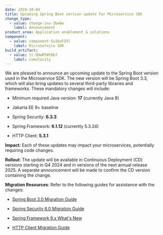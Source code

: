 ```yaml
---
date: 2024-10-04
title: Upcoming Spring Boot version update for Microservice SDK  
change_type:
  - value: change-inv-3bw8e
    label: Announcement
product_area: Application enablement & solutions
component:
  - value: component-Sv2buFZ5l
    label: Microservice SDK
build_artifact:
  - value: tc-QHwMfWtBk7
    label: cumulocity
---
```

We are pleased to announce an upcoming update to the Spring Boot version used in the Microservice SDK. The new version will be Spring Boot 3.3, which will also bring updates to several third-party libraries and frameworks. These mandatory changes will include:

* Minimum required Java version: **17** (currently Java 8)

* Jakarta EE 9+ baseline

* Spring Security: **6.3.3**

* Spring Framework: **6.1.12** (currently 5.3.24)

* HTTP Client: **5.3.1**

**Impact**: Each of these updates may impact your microservices, potentially requiring code changes.

**Rollout**: The update will be available in Continuous Deployment (CD) versions starting in Q4 2024 and in versions of the next annual release 2025. A separate announcement will be made to confirm the CD version containing the change.

**Migration Resources**: Refer to the following guides for assistance with the changes:

* [Spring Boot 3.0 Migration Guide](https://github.com/spring-projects/spring-boot/wiki/Spring-Boot-3.0-Migration-Guide)

* [Spring Security 6.0 Migration Guide](https://docs.spring.io/spring-security/reference/6.0/migration/index.html)

* [Spring Framework 6.x What's New](https://github.com/spring-projects/spring-framework/wiki/What%27s-New-in-Spring-Framework-6.x)

* [HTTP Client Migration Guide](https://hc.apache.org/httpcomponents-client-5.3.x/migration-guide/index.html)
